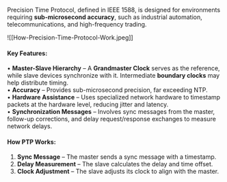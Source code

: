 Precision Time Protocol, defined in IEEE 1588, is designed for environments requiring **sub-microsecond accuracy**, such as industrial automation, telecommunications, and high-frequency trading.

![[How-Precision-Time-Protocol-Work.jpeg]]
#### **Key Features:**

• **Master-Slave Hierarchy** – A **Grandmaster Clock** serves as the reference, while slave devices synchronize with it. Intermediate **boundary clocks** may help distribute timing.  
• **Accuracy** – Provides sub-microsecond precision, far exceeding NTP.  
• **Hardware Assistance** – Uses specialized network hardware to timestamp packets at the hardware level, reducing jitter and latency.  
• **Synchronization Messages** – Involves sync messages from the master, follow-up corrections, and delay request/response exchanges to measure network delays.

#### **How PTP Works:**

1. **Sync Message** – The master sends a sync message with a timestamp.
2. **Delay Measurement** – The slave calculates the delay and time offset.
3. **Clock Adjustment** – The slave adjusts its clock to align with the master.